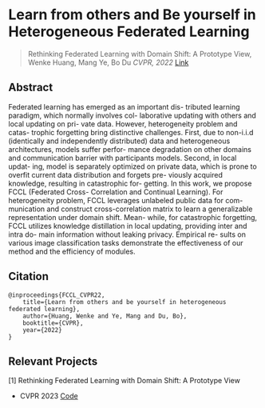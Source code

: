 # Learn from others and Be yourself in Heterogeneous Federated Learning

> Rethinking Federated Learning with Domain Shift: A Prototype View,            
> Wenke Huang, Mang Ye, Bo Du
> *CVPR, 2022*
> [Link](https://openaccess.thecvf.com/content/CVPR2022/papers/Huang_Learn_From_Others_and_Be_Yourself_in_Heterogeneous_Federated_Learning_CVPR_2022_paper.pdf)

## Abstract
Federated learning has emerged as an important dis- tributed learning paradigm, which normally involves col- laborative updating with others and local updating on pri- vate data. However, heterogeneity problem and catas- trophic forgetting bring distinctive challenges. First, due to non-i.i.d (identically and independently distributed) data and heterogeneous architectures, models suffer perfor- mance degradation on other domains and communication barrier with participants models. Second, in local updat- ing, model is separately optimized on private data, which is prone to overfit current data distribution and forgets pre- viously acquired knowledge, resulting in catastrophic for- getting. In this work, we propose FCCL (Federated Cross- Correlation and Continual Learning). For heterogeneity problem, FCCL leverages unlabeled public data for com- munication and construct cross-correlation matrix to learn a generalizable representation under domain shift. Mean- while, for catastrophic forgetting, FCCL utilizes knowledge distillation in local updating, providing inter and intra do- main information without leaking privacy. Empirical re- sults on various image classification tasks demonstrate the effectiveness of our method and the efficiency of modules.

## Citation
```
@inproceedings{FCCL_CVPR22,
    title={Learn from others and be yourself in heterogeneous federated learning},
    author={Huang, Wenke and Ye, Mang and Du, Bo},
    booktitle={CVPR},
    year={2022}
}
```

## Relevant Projects
[1] Rethinking Federated Learning with Domain Shift: A Prototype View
 - CVPR 2023 [Code](https://github.com/WenkeHuang/RethinkFL)
